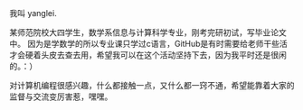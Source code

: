 我叫 yanglei.

某师范院校大四学生，数学系信息与计算科学专业，刚考完研初试，写毕业论文中。
因为是学数学的所以专业课只学过c语言，GitHub是有时需要给老师干些活才会硬着头皮去查去用，希望我可以在这个活动坚持下去，因为我平时还是很闲的。：）

对计算机编程很感兴趣，什么都接触一点，又什么都一窍不通，希望能靠着大家的监督与交流变厉害惹，嘿嘿。